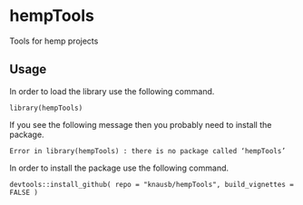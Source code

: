 # hempTools
Tools for hemp projects


## Usage

In order to load the library use the following command.

```
library(hempTools)
```

If you see the following message then you probably need to install the package.

```
Error in library(hempTools) : there is no package called ‘hempTools’
```

In order to install the package use the following command.

```
devtools::install_github( repo = "knausb/hempTools", build_vignettes = FALSE )
```

